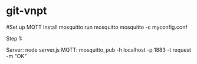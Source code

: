 # git-vnpt

#Set up MQTT
    Install mosquitto
    run mosquitto
        mosquitto -c myconfig.conf

Step 1:

Server:
        node server.js
MQTT:
        mosquitto_pub -h localhost -p 1883 -t request -m "OK"
    